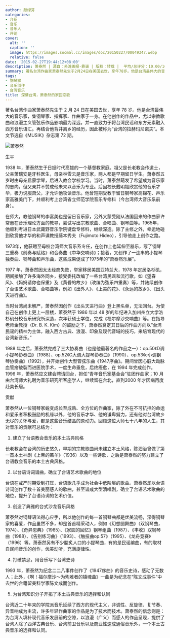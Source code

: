 ```yaml
---
author: 颜绿芬
categories:
- 介绍
- 音乐
- 音乐人
- 评论
cover:
  alt: ''
  caption: ''
  image: https://images.soomal.cc/images/doc/20150227/00049347.webp
  relative: false
date: '2015-02-27T19:44:12+08:00'
description: 萧泰然 | 源自：外滩画报-靠谱 | 版权：转载 |  平均/总评分：10.00/10
summary: 著名台湾作曲家萧泰然先生于2月24日在美国去世，享年78岁。他是台湾最伟大的音乐家，集钢琴家、指挥家、作曲家于一身。在他创作的作品中，尤以宗教歌曲和浪漫主义管弦乐作品影响最为深远，并一直致力于将台湾民谣和东方元素融入西方音乐语汇。再结合他背井离乡的经历，因此被称为“台湾的拉赫玛尼诺夫”……
tags:
- 钢琴家
- 音乐创作
- 台湾音乐
title: 深情台湾，萧泰然的家园恋歌
---
```


著名台湾作曲家萧泰然先生于 2 月 24 日在美国去世，享年 78 岁。他是台湾最伟大的音乐家，集钢琴家、指挥家、作曲家于一身。在他创作的作品中，尤以宗教歌曲和浪漫主义管弦乐作品影响最为深远，并一直致力于将台湾民谣和东方元素融入西方音乐语汇。再结合他背井离乡的经历，因此被称为“台湾的拉赫玛尼诺夫”。本文节选自《MUSIK》杂志第 72 期。


![萧泰然](https://images.soomal.cc/images/doc/20150227/00049346.webp)





生平

1938 年，萧泰然生于日据时代高雄的一个基督教家庭。祖父是长老教会传道士，父亲萧瑞安是牙科医生，母亲林雪云是音乐家，两人都是早期留日学生。萧泰然五岁时由母亲启蒙学琴，后进入教会学校学习。当时，萧泰然萌发了希望成为音乐家的志向，但父亲并不赞成他未来以音乐为专业。后因校长戴明福欣赏他的音乐才华，极力说服萧父，才允许他攻读音乐。他曾短期受教于留日钢琴家高锦花、声乐家高雅美门下，并顺利考上台湾省立师范学院音乐专修科（今台湾师大音乐系前身）。

在师大，教他钢琴的李富美也是留日音乐家，另外又蒙受刚从法国回来的作曲家许常惠在音乐理论方面的教导，尝试写出宗教歌曲、合唱曲、钢琴曲等。1965年，他顺利考进日本武藏野音乐学院键盘专修科，继续深造。除了主修之外，幸运地碰到欣赏他才华的和声课教授藤本秀夫（Fujimoto Hideo），引导他走上创作之路。

1973年，他获聘至母校台湾师大音乐系专任，在创作上也延伸至器乐，写了钢琴三重奏《前奏与赋格》和合奏曲《中华交响诗》；接着，又创作了一连串的小提琴独奏曲、钢琴曲和声乐曲，这些成果促成了1975年的“萧泰然乐展”。

1977 年，萧泰然因太太经商失败，举家移居美国亚特兰大，1978 年定居洛杉矶，期间接触了许多海外同乡，接受委托改编了一些台湾民谣和流行歌，如《望春风》、《妈妈请你也保重》及《黄昏的故乡》（改编为弦乐四重奏）等，并陆续创作了台语艺术歌曲、合唱曲等，例如《出外人》、《上美的花》、《永远的故乡》、《出头天进行曲》。

当时台湾尚未解严，萧泰然因创作《出头天进行曲》登上黑名单，无法回台。为使自己在创作上更上一层楼，萧泰然于 1986 年以 48 岁的年纪进入加州州立大学洛杉矶分校音乐研究所深造，次年获硕士学位，完成《福尔摩沙交响曲》等。在指导老师金教授（Dr. B. K. Kim）的鼓励之下，萧泰然奠定其日后的作曲方向以“台湾民谣的精神为主体，融入西方古典、浪漫、印象及现代音域的技巧，来培育现代的台湾新音乐。”

1988 年之后，萧泰然完成了三大协奏曲（也是他最著名的作品之一）：op.50《D调小提琴协奏曲》（1988）、op.52《C大调大提琴协奏曲》（1990）、op.53《c小调钢琴协奏曲》（1992），并开始创作大型管弦乐曲《1947序曲》。期间曾因心脏大动脉血管瘤破裂而进医院手术，一度生命垂危，后终痊愈，在 1994 年完成创作。1996 年，萧泰然应文建会聘请回台，担任“青年音乐家基金会”驻团作曲家；10 月由台湾师大礼聘为音乐研究所客座学人，继续留在台北，直到2000 年才因病再度赴美长居。

贡献

萧泰然从一位钢琴家蜕变成长至成熟、全方位的作曲家，除了外在不可抗拒的命运和爱乐者积极鼓励的机缘以外，他的音乐才华、他的谦卑努力，还有他对台湾故乡无尽的关怀与爱，都是这些音乐结晶的原动力。回顾这位大师七十八年的人生，其对音乐的贡献可总结为：

1. 建立了台语教会音乐的本土古典风格

长老教会在台湾的历史悠久，早期的宗教歌曲尚未建立本土风格，陈泗治曾做了第一首本土神剧《上帝的羔羊》（1936）以及一些诗歌，之后是萧泰然的努力建立了台语教会音乐的本土古典风格。

2. 以台语诗词谱曲，确立了台语艺术歌曲的地位

台语在戒严时期受到打压，台语歌几乎成为社会中低阶层的歌曲。萧泰然却以台语诗词创作了数十首美丽感人的歌曲，甚至谱成大型清唱剧，确立了台语艺术歌曲的地位，提升了台语诗词的艺术价值。

3. 创造了典雅的台式沙龙音乐风格

萧泰然对钢琴语法得心应手，所以他创作的每一首钢琴曲都是优美流畅，深得钢琴家的喜爱，作品虽然不多，却是首首精采动人，例如《幻想圆舞曲》（双钢琴曲，1974）、《奇异恩典》（1985）、《家园的回忆》钢琴组曲（1987）、《丰收》双钢琴曲（1988）、《告别练习曲》（1993）、《触技曲op.57》（1995）、《龙舟竞赛》（1996）等。萧泰然另有不少脍炙人口的小提琴曲，有的是民谣编曲，有的取材自民间音乐的创作，优美动听，充满旋律性。

4. 打破禁忌，用音乐写下台湾史诗

1993 年，萧泰然为纪念二二八事件创作了《1947序曲》的音乐史诗，感动了无数人；此外，《啊！福尔摩沙～为殉难者的镇魂曲》一曲是为纪念在“陈文成事件”中去世的台籍留美科学家陈文成而创作。

5. 为台湾知识分子开拓了本土古典音乐的选择和认同

台湾近二十年来的学院派音乐延续了西方的现代主义，非调性、反旋律、复节奏、异音响成为主流，许多年轻作曲家的作品是为了技术而技术。萧泰然的信念则是：为台湾人填补现代音乐发展前的空隙，以浪漫（广义）而感人的作品呈现，提供了台湾人除了西洋古典音乐、台湾前卫音乐以及商业性速成通俗音乐外，一个本土古典音乐的选择和认同。